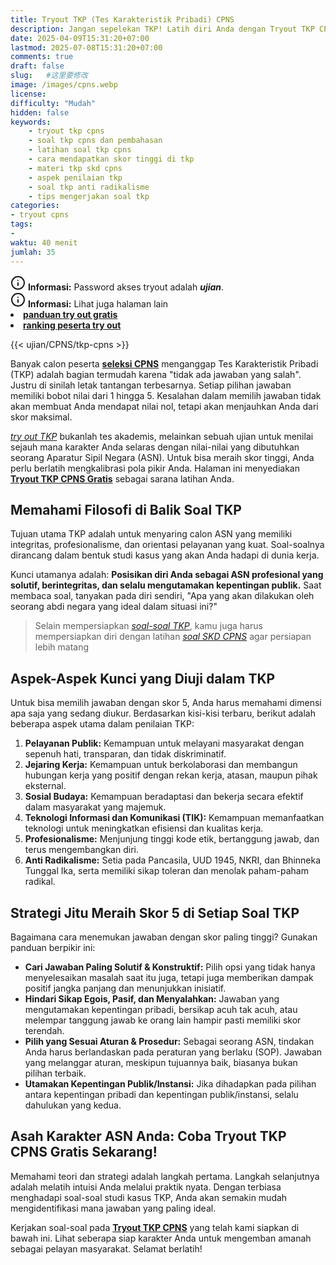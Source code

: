 ```yaml
---
title: Tryout TKP (Tes Karakteristik Pribadi) CPNS
description: Jangan sepelekan TKP! Latih diri Anda dengan Tryout TKP CPNS gratis. Pelajari cara memilih jawaban dengan skor 5 pada aspek Pelayanan Publik, Profesionalisme, Anti Radikalisme, dll.
date: 2025-04-09T15:31:20+07:00
lastmod: 2025-07-08T15:31:20+07:00
comments: true
draft: false 
slug:   #这里要修改
image: /images/cpns.webp
license: 
difficulty: "Mudah"
hidden: false
keywords:
    - tryout tkp cpns
    - soal tkp cpns dan pembahasan
    - latihan soal tkp cpns
    - cara mendapatkan skor tinggi di tkp
    - materi tkp skd cpns
    - aspek penilaian tkp
    - soal tkp anti radikalisme
    - tips mengerjakan soal tkp 
categories:
- tryout cpns
tags:
- 
waktu: 40 menit
jumlah: 35  
---
```


<div class="alert alert-info">
  <svg xmlns="http://www.w3.org/2000/svg" width="24" height="24" viewBox="0 0 24 24" fill="none" stroke="currentColor" stroke-width="2" stroke-linecap="round" stroke-linejoin="round" class="feather feather-info"><circle cx="12" cy="12" r="10"></circle><line x1="12" y1="16" x2="12" y2="12"></line>    <line x1="12" y1="8" x2="12.01" y2="8"></line>  </svg>
  <span><strong>Informasi:</strong> Password akses tryout adalah <b><i>ujian</b></i>.</span>
</div>
<div class="alert alert-info">
  <svg xmlns="http://www.w3.org/2000/svg" width="24" height="24" viewBox="0 0 24 24" fill="none" stroke="currentColor" stroke-width="2" stroke-linecap="round" stroke-linejoin="round" class="feather feather-info"><circle cx="12" cy="12" r="10"></circle><line x1="12" y1="16" x2="12" y2="12"></line>    <line x1="12" y1="8" x2="12.01" y2="8"></line>  </svg>
  <span><strong>Informasi:</strong> Lihat juga halaman lain<b> <li><a href="/ujian/cara-ikut-tryout-online-gratis">panduan try out gratis</a></li></b> <b><li><a href="/ujian/ranking-peserta-tryout">ranking peserta try out</a></li></b></span>
</div>


{{< ujian/CPNS/tkp-cpns >}}

Banyak calon peserta **[seleksi CPNS](/categories/tryout-cpns/)** menganggap Tes Karakteristik Pribadi (TKP) adalah bagian termudah karena "tidak ada jawaban yang salah". Justru di sinilah letak tantangan terbesarnya. Setiap pilihan jawaban memiliki bobot nilai dari 1 hingga 5. Kesalahan dalam memilih jawaban tidak akan membuat Anda mendapat nilai nol, tetapi akan menjauhkan Anda dari skor maksimal.

*[try out TKP](/ujian/cpns/tryout-tkp-cpns/)* bukanlah tes akademis, melainkan sebuah ujian untuk menilai sejauh mana karakter Anda selaras dengan nilai-nilai yang dibutuhkan seorang Aparatur Sipil Negara (ASN). Untuk bisa meraih skor tinggi, Anda perlu berlatih mengkalibrasi pola pikir Anda. Halaman ini menyediakan **[Tryout TKP CPNS Gratis](/ujian/cpns/tryout-tkp-cpns/)** sebagai sarana latihan Anda.

## Memahami Filosofi di Balik Soal TKP

Tujuan utama TKP adalah untuk menyaring calon ASN yang memiliki integritas, profesionalisme, dan orientasi pelayanan yang kuat. Soal-soalnya dirancang dalam bentuk studi kasus yang akan Anda hadapi di dunia kerja.

Kunci utamanya adalah: **Posisikan diri Anda sebagai ASN profesional yang solutif, berintegritas, dan selalu mengutamakan kepentingan publik.** Saat membaca soal, tanyakan pada diri sendiri, "Apa yang akan dilakukan oleh seorang abdi negara yang ideal dalam situasi ini?"

> Selain mempersiapkan *[soal-soal TKP](/ujian/cpns/try-out-tkp-gratis/)*, kamu juga harus mempersiapkan diri dengan latihan *[soal SKD CPNS](/ujian/cpns/try-out-skd-cpns-gratis/)* agar persiapan lebih matang

## Aspek-Aspek Kunci yang Diuji dalam TKP

Untuk bisa memilih jawaban dengan skor 5, Anda harus memahami dimensi apa saja yang sedang diukur. Berdasarkan kisi-kisi terbaru, berikut adalah beberapa aspek utama dalam penilaian TKP:

1.  **Pelayanan Publik:** Kemampuan untuk melayani masyarakat dengan sepenuh hati, transparan, dan tidak diskriminatif.
2.  **Jejaring Kerja:** Kemampuan untuk berkolaborasi dan membangun hubungan kerja yang positif dengan rekan kerja, atasan, maupun pihak eksternal.
3.  **Sosial Budaya:** Kemampuan beradaptasi dan bekerja secara efektif dalam masyarakat yang majemuk.
4.  **Teknologi Informasi dan Komunikasi (TIK):** Kemampuan memanfaatkan teknologi untuk meningkatkan efisiensi dan kualitas kerja.
5.  **Profesionalisme:** Menjunjung tinggi kode etik, bertanggung jawab, dan terus mengembangkan diri.
6.  **Anti Radikalisme:** Setia pada Pancasila, UUD 1945, NKRI, dan Bhinneka Tunggal Ika, serta memiliki sikap toleran dan menolak paham-paham radikal.

## Strategi Jitu Meraih Skor 5 di Setiap Soal TKP

Bagaimana cara menemukan jawaban dengan skor paling tinggi? Gunakan panduan berpikir ini:

* **Cari Jawaban Paling Solutif & Konstruktif:** Pilih opsi yang tidak hanya menyelesaikan masalah saat itu juga, tetapi juga memberikan dampak positif jangka panjang dan menunjukkan inisiatif.
* **Hindari Sikap Egois, Pasif, dan Menyalahkan:** Jawaban yang mengutamakan kepentingan pribadi, bersikap acuh tak acuh, atau melempar tanggung jawab ke orang lain hampir pasti memiliki skor terendah.
* **Pilih yang Sesuai Aturan & Prosedur:** Sebagai seorang ASN, tindakan Anda harus berlandaskan pada peraturan yang berlaku (SOP). Jawaban yang melanggar aturan, meskipun tujuannya baik, biasanya bukan pilihan terbaik.
* **Utamakan Kepentingan Publik/Instansi:** Jika dihadapkan pada pilihan antara kepentingan pribadi dan kepentingan publik/instansi, selalu dahulukan yang kedua.

## Asah Karakter ASN Anda: Coba Tryout TKP CPNS Gratis Sekarang!

Memahami teori dan strategi adalah langkah pertama. Langkah selanjutnya adalah melatih intuisi Anda melalui praktik nyata. Dengan terbiasa menghadapi soal-soal studi kasus TKP, Anda akan semakin mudah mengidentifikasi mana jawaban yang paling ideal.

Kerjakan soal-soal pada **[Tryout TKP CPNS](/ujian/)** yang telah kami siapkan di bawah ini. Lihat seberapa siap karakter Anda untuk mengemban amanah sebagai pelayan masyarakat. Selamat berlatih!